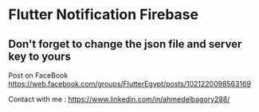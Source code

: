 # Flutter Notification Firebase

## Don't forget to change the json file and server key to yours

Post on FaceBook https://web.facebook.com/groups/FlutterEgypt/posts/1021220098563169

Contact with me : https://www.linkedin.com/in/ahmedelbagory288/
